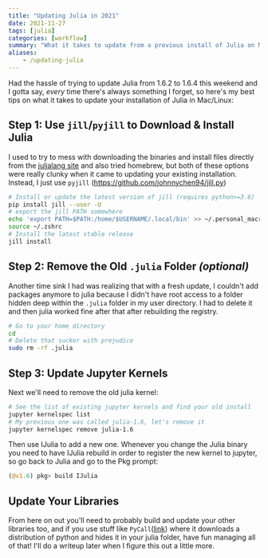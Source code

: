 ```yaml
---
title: "Updating Julia in 2021"
date: 2021-11-27
tags: [julia]
categories: [workflow]
summary: "What it takes to update from a previous install of Julia on Mac/Linux"
aliases:
    - /updating-julia
---
```


Had the hassle of trying to update Julia from 1.6.2 to 1.6.4 this weekend and I gotta say, *every* time there's always something I forget, so here's my best tips on what it takes to update your installation of Julia in Mac/Linux:

## Step 1: Use `jill`/`pyjill` to Download & Install Julia

I used to try to mess with downloading the binaries and install files directly from the [julialang site](https://julialang.org/downloads/) and also tried homebrew, but both of these options were really clunky when it came to updating your existing installation. Instead, I just use `pyjill` (https://github.com/johnnychen94/jill.py)

```bash
# Install or update the latest version of jill (requires python>=3.6)
pip install jill --user -U
# export the jill PATH somewhere
echo 'export PATH=$PATH:/home/$USERNAME/.local/bin' >> ~/.personal_macros
source ~/.zshrc
# Install the latest stable release
jill install
```

## Step 2: Remove the Old `.julia` Folder *(optional)*

Another time sink I had was realizing that with a fresh update, I couldn't add packages anymore to julia because I didn't have root access to a folder hidden deep within the `.julia` folder in my user directory. I had to delete it and then julia worked fine after that after rebuilding the registry.

```bash
# Go to your home directory
cd
# Delete that sucker with prejudice
sudo rm -rf .julia
```

## Step 3: Update Jupyter Kernels

Next we'll need to remove the old julia kernel:

```bash
# See the list of existing jupyter kernels and find your old install
jupyter kernelspec list
# My previous one was called julia-1.6, let's remove it
jupyter kernelspec remove julia-1.6
```

Then use IJulia to add a new one. Whenever you change the Julia binary you need to have IJulia rebuild in order to register the new kernel to jupyter, so go back to Julia and go to the Pkg prompt:

```julia
(@v1.6) pkg> build IJulia
```

## Update Your Libraries

From here on out you'll need to probably build and update your other libraries too, and if you use stuff like `PyCall`([link](https://github.com/JuliaPy/PyCall.jl)) where it downloads a distribution of python and hides it in your julia folder, have fun managing all of that! I'll do a writeup later when I figure this out a little more.